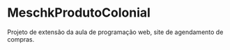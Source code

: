 # MeschkProdutoColonial
Projeto de extensão da aula de programação web, site de agendamento de compras.
